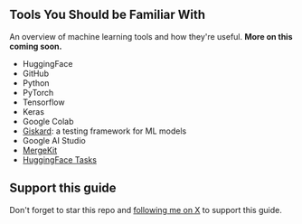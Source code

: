 ## Tools You Should be Familiar With

An overview of machine learning tools and how they're useful. **More on this coming soon.**
* HuggingFace
* GitHub
* Python
* PyTorch
* Tensorflow
* Keras
* Google Colab
* [Giskard](https://www.giskard.ai/): a testing framework for ML models
* Google AI Studio
* [MergeKit](https://github.com/cg123/mergekit)
* [HuggingFace Tasks](https://huggingface.co/tasks)

## Support this guide

Don't forget to star this repo and [following me on X](https://x.com/loganthorneloe) to support this guide.